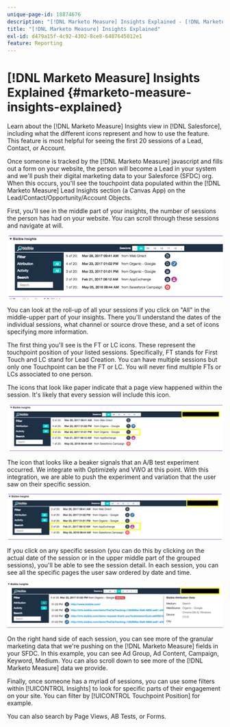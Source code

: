 ```yaml
---
unique-page-id: 18874676
description: "[!DNL Marketo Measure] Insights Explained - [!DNL Marketo Measure] - Product Documentation"
title: "[!DNL Marketo Measure] Insights Explained"
exl-id: d479a15f-4c92-4302-8ce8-6487645012e1
feature: Reporting
---
```

# [!DNL Marketo Measure] Insights Explained {#marketo-measure-insights-explained}

Learn about the [!DNL Marketo Measure] Insights view in [!DNL Salesforce], including what the different icons represent and how to use the feature. This feature is most helpful for seeing the first 20 sessions of a Lead, Contact, or Account.

Once someone is tracked by the [!DNL Marketo Measure] javascript and fills out a form on your website, the person will become a Lead in your system and we'll push their digital marketing data to your Salesforce (SFDC) org. When this occurs, you'll see the touchpoint data populated within the [!DNL Marketo Measure] Lead Insights section (a Canvas App) on the Lead/Contact/Opportunity/Account Objects.

First, you'll see in the middle part of your insights, the number of sessions the person has had on your website. You can scroll through these sessions and navigate at will.

![](assets/1.png)

You can look at the roll-up of all your sessions if you click on "All" in the middle-upper part of your insights. There you'll understand the dates of the individual sessions, what channel or source drove these, and a set of icons specifying more information.

The first thing you'll see is the FT or LC icons. These represent the touchpoint position of your listed sessions. Specifically, FT stands for First Touch and LC stand for Lead Creation. You can have multiple sessions but only one Touchpoint can be the FT or LC. You will never find multiple FTs or LCs associated to one person.

The icons that look like paper indicate that a page view happened within the session. It's likely that every session will include this icon.

![](assets/2.png)

The icon that looks like a beaker signals that an A/B test experiment occurred. We integrate with Optimizely and VWO at this point. With this integration, we are able to push the experiment and variation that the user saw on their specific session.

![](assets/3.png)

If you click on any specific session (you can do this by clicking on the actual date of the session or in the upper middle part of the grouped sessions), you'll be able to see the session detail. In each session, you can see all the specific pages the user saw ordered by date and time.

![](assets/4.png)

On the right hand side of each session, you can see more of the granular marketing data that we're pushing on the [!DNL Marketo Measure] fields in your SFDC. In this example, you can see Ad Group, Ad Content, Campaign, Keyword, Medium. You can also scroll down to see more of the [!DNL Marketo Measure] data we provide.

Finally, once someone has a myriad of sessions, you can use some filters within [!UICONTROL Insights] to look for specific parts of their engagement on your site. You can filter by [!UICONTROL Touchpoint Position] for example.

You can also search by Page Views, AB Tests, or Forms.
